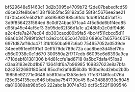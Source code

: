 bf529648e51463c1
3d2b3095e4709b72
f2de07babedfcd59
d6ce02fe8b6e4138
f86b5fac58192a5d
58f845676ee2ae21
fd70b4e87e5b21d1
a8d95982985c6fdc
1db9f514451aff7c
3d9f856423f564ed
8c0df24bac571ca4
4f5d5dd6b1f4ed85
d95fa45e44af5ef3
3b95de62f36d1a1c
a248b1b2c0df94d6
a2c4cfe7a247ec84
db303cacd00b9fa5
4bc4f511cbcd5d11
89a6b347989fb9df
b3e2c4065c647d03
6896c7a657646076
697fd87af16dc47f
31b1050ba997c6a0
754657052a0539de
34eee951ee9191d1
0eff579dc789c72a
cac8bee3d45ef76c
d56d0938e0c1d670
300550a2ff717edb
66095e6d6393a9ca
4718debf81381306
b4d81ccfe1ad6718
0a5bc7dafa451ba9
d3aa3193e2bd1b67
13641df6a7b96985
169837623e8a7bfa
b2c25226801805d4
85cd1e2af4d56b3b
193bc9cd2ebc2b3b
19859e92271e0649
b5810dcc1353ede5
71fe37146fcc076d
f25d354135cee646
bfbaba7547190c45
6e434888933e8045
da816889ab98b5c6
222abc1a3074a7d3
dcf6c522f1909546
